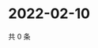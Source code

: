 # 2022-02-10

共 0 条

<!-- BEGIN WEIBO -->
<!-- 最后更新时间 Thu Feb 10 2022 00:23:53 GMT+0800 (China Standard Time) -->

<!-- END WEIBO -->
